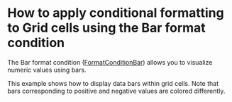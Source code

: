 # How to apply conditional formatting to Grid cells using the Bar format condition


<p>The Bar format condition (<a href="https://documentation.devexpress.com/#Dashboard/clsDevExpressDashboardCommonFormatConditionBartopic">FormatConditionBar</a>) allows you to visualize numeric values using bars.</p>
<p>This example shows how to display data bars within grid cells. Note that bars corresponding to positive and negative values are colored differently.</p>

<br/>


